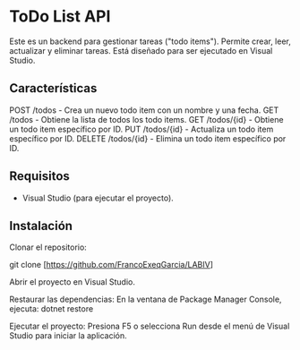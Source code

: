 # ToDo List API

Este es un backend para gestionar tareas ("todo items"). Permite crear, leer, actualizar y eliminar tareas. Está diseñado para ser ejecutado en Visual Studio.

## Características

POST /todos - Crea un nuevo todo item con un nombre y una fecha.
GET /todos - Obtiene la lista de todos los todo items.
GET /todos/{id} - Obtiene un todo item específico por ID.
PUT /todos/{id} - Actualiza un todo item específico por ID.
DELETE /todos/{id} - Elimina un todo item específico por ID.

## Requisitos

- Visual Studio (para ejecutar el proyecto).

## Instalación

Clonar el repositorio:

git clone [<https://github.com/FrancoExeqGarcia/LABIV>]

Abrir el proyecto en Visual Studio.

Restaurar las dependencias:
En la ventana de Package Manager Console, ejecuta:
dotnet restore

Ejecutar el proyecto:
Presiona F5 o selecciona Run desde el menú de Visual Studio para iniciar la aplicación.

